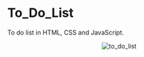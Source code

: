 # To_Do_List
To do list in HTML, CSS and JavaScript.
<div align='center'>
  <img src='https://user-images.githubusercontent.com/87717065/236527217-cfbc66e7-9bb3-4e89-a316-75949baf2a82.png' alt='to_do_list'>
</div>
